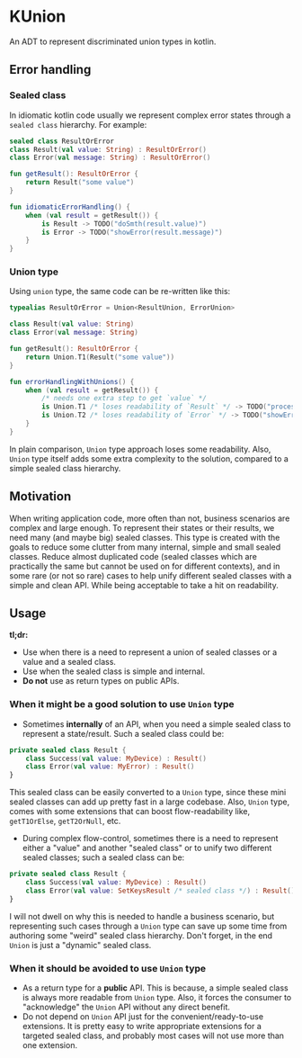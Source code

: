 # KUnion

An ADT to represent discriminated union types in kotlin.

## Error handling

### Sealed class

In idiomatic kotlin code usually we represent complex error states through a `sealed class` hierarchy. For example:

```kotlin
sealed class ResultOrError
class Result(val value: String) : ResultOrError()
class Error(val message: String) : ResultOrError()

fun getResult(): ResultOrError {
    return Result("some value")
}

fun idiomaticErrorHandling() {
    when (val result = getResult()) {
        is Result -> TODO("doSmth(result.value)")
        is Error -> TODO("showError(result.message)")
    }
}
```

### Union type

Using `union` type, the same code can be re-written like this:

```kotlin
typealias ResultOrError = Union<ResultUnion, ErrorUnion>

class Result(val value: String)
class Error(val message: String)

fun getResult(): ResultOrError {
    return Union.T1(Result("some value"))
}

fun errorHandlingWithUnions() {
    when (val result = getResult()) {
        /* needs one extra step to get `value` */
        is Union.T1 /* loses readability of `Result` */ -> TODO("process(result.value.value)")
        is Union.T2 /* loses readability of `Error` */ -> TODO("showError(result.value.message)")
    }
}
```

In plain comparison, `Union` type approach loses some readability. Also, `Union` type itself adds some extra complexity
to the solution, compared to a simple sealed class hierarchy.

## Motivation

When writing application code, more often than not, business scenarios are complex and large enough. To represent their
states or their results, we need many (and maybe big) sealed classes. This type is created with the goals to reduce some
clutter from many internal, simple and small sealed classes. Reduce almost duplicated code (sealed classes which are practically
the same but cannot be used on for different contexts), and in some rare (or not so rare) cases to help unify different
sealed classes with a simple and clean API. While being acceptable to take a hit on readability.

## Usage

**tl;dr:**

- Use when there is a need to represent a union of sealed classes or a value and a sealed class.
- Use when the sealed class is simple and internal.
- **Do not** use as return types on public APIs.

### When it might be a good solution to use `Union` type

- Sometimes **internally** of an API, when you need a simple sealed class to represent a state/result. Such a sealed
  class could be:

```kotlin
private sealed class Result {
    class Success(val value: MyDevice) : Result()
    class Error(val value: MyError) : Result()
}
```

This sealed class can be easily converted to a `Union` type, since these mini sealed classes can add up pretty fast in a
large codebase. Also, `Union` type, comes with some extensions that can boost flow-readability
like, `getT1OrElse`, `getT2OrNull`, etc.

- During complex flow-control, sometimes there is a need to represent either a "value" and another "sealed class" or to
  unify two different sealed classes; such a sealed class can be:

```kotlin
private sealed class Result {
    class Success(val value: MyDevice) : Result()
    class Error(val value: SetKeysResult /* sealed class */) : Result()
}
```

I will not dwell on why this is needed to handle a business scenario, but representing such cases through a `Union` type
can save up some time from authoring some "weird" sealed class hierarchy. Don't forget, in the end `Union` is just a
"dynamic" sealed class.

### When it should be avoided to use `Union` type

- As a return type for a **public** API. This is because, a simple sealed class is always more readable from `Union`
  type. Also, it forces the consumer to "acknowledge" the `Union` API without any direct benefit.
- Do not depend on `Union` API just for the convenient/ready-to-use extensions. It is pretty easy to write appropriate
  extensions for a targeted sealed class, and probably most cases will not use more than one extension. 
